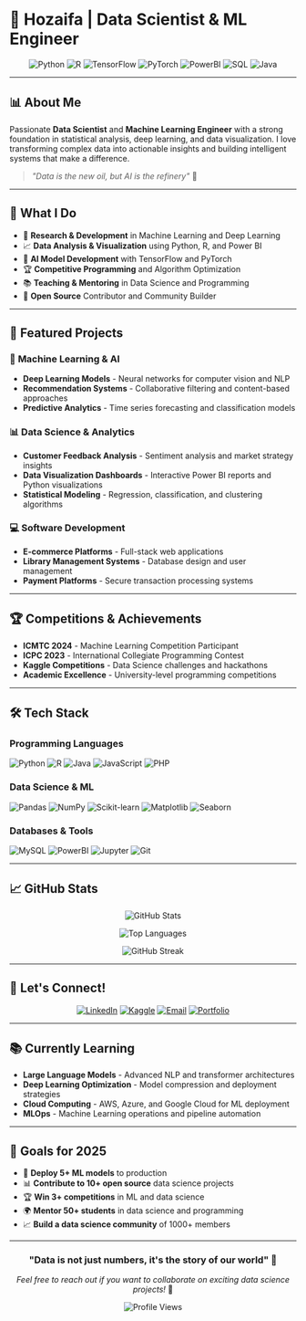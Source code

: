 # 🚀 Hozaifa | Data Scientist & ML Engineer

<div align="center">
  
  ![Python](https://img.shields.io/badge/Python-3776AB?style=for-the-badge&logo=python&logoColor=white)
  ![R](https://img.shields.io/badge/R-276DC3?style=for-the-badge&logo=r&logoColor=white)
  ![TensorFlow](https://img.shields.io/badge/TensorFlow-FF6F00?style=for-the-badge&logo=tensorflow&logoColor=white)
  ![PyTorch](https://img.shields.io/badge/PyTorch-EE4C2C?style=for-the-badge&logo=pytorch&logoColor=white)
  ![PowerBI](https://img.shields.io/badge/PowerBI-F2C811?style=for-the-badge&logo=powerbi&logoColor=black)
  ![SQL](https://img.shields.io/badge/SQL-4479A1?style=for-the-badge&logo=mysql&logoColor=white)
  ![Java](https://img.shields.io/badge/Java-ED8B00?style=for-the-badge&logo=openjdk&logoColor=white)
  
</div>

---

## 📊 **About Me**

Passionate **Data Scientist** and **Machine Learning Engineer** with a strong foundation in statistical analysis, deep learning, and data visualization. I love transforming complex data into actionable insights and building intelligent systems that make a difference.

> *"Data is the new oil, but AI is the refinery"* 🎯

---

## 🎯 **What I Do**

- 🔬 **Research & Development** in Machine Learning and Deep Learning
- 📈 **Data Analysis & Visualization** using Python, R, and Power BI
- 🤖 **AI Model Development** with TensorFlow and PyTorch
- 🏆 **Competitive Programming** and Algorithm Optimization
- 📚 **Teaching & Mentoring** in Data Science and Programming
- 🌟 **Open Source** Contributor and Community Builder

---

## 🚀 **Featured Projects**

### 🧠 **Machine Learning & AI**
- **Deep Learning Models** - Neural networks for computer vision and NLP
- **Recommendation Systems** - Collaborative filtering and content-based approaches
- **Predictive Analytics** - Time series forecasting and classification models

### 📊 **Data Science & Analytics**
- **Customer Feedback Analysis** - Sentiment analysis and market strategy insights
- **Data Visualization Dashboards** - Interactive Power BI reports and Python visualizations
- **Statistical Modeling** - Regression, classification, and clustering algorithms

### 💻 **Software Development**
- **E-commerce Platforms** - Full-stack web applications
- **Library Management Systems** - Database design and user management
- **Payment Platforms** - Secure transaction processing systems

---

## 🏆 **Competitions & Achievements**

- **ICMTC 2024** - Machine Learning Competition Participant
- **ICPC 2023** - International Collegiate Programming Contest
- **Kaggle Competitions** - Data Science challenges and hackathons
- **Academic Excellence** - University-level programming competitions

---

## 🛠️ **Tech Stack**

### **Programming Languages**
![Python](https://img.shields.io/badge/-Python-3776AB?style=flat-square&logo=python&logoColor=white)
![R](https://img.shields.io/badge/-R-276DC3?style=flat-square&logo=r&logoColor=white)
![Java](https://img.shields.io/badge/-Java-ED8B00?style=flat-square&logo=java&logoColor=white)
![JavaScript](https://img.shields.io/badge/-JavaScript-F7DF1E?style=flat-square&logo=javascript&logoColor=black)
![PHP](https://img.shields.io/badge/-PHP-777BB4?style=flat-square&logo=php&logoColor=white)

### **Data Science & ML**
![Pandas](https://img.shields.io/badge/-Pandas-150458?style=flat-square&logo=pandas&logoColor=white)
![NumPy](https://img.shields.io/badge/-NumPy-013243?style=flat-square&logo=numpy&logoColor=white)
![Scikit-learn](https://img.shields.io/badge/-Scikit--learn-F7931E?style=flat-square&logo=scikit-learn&logoColor=white)
![Matplotlib](https://img.shields.io/badge/-Matplotlib-11557C?style=flat-square&logo=matplotlib&logoColor=white)
![Seaborn](https://img.shields.io/badge/-Seaborn-000000?style=flat-square&logo=seaborn&logoColor=white)

### **Databases & Tools**
![MySQL](https://img.shields.io/badge/-MySQL-4479A1?style=flat-square&logo=mysql&logoColor=white)
![PowerBI](https://img.shields.io/badge/-PowerBI-F2C811?style=flat-square&logo=powerbi&logoColor=black)
![Jupyter](https://img.shields.io/badge/-Jupyter-F37626?style=flat-square&logo=jupyter&logoColor=white)
![Git](https://img.shields.io/badge/-Git-F05032?style=flat-square&logo=git&logoColor=white)

---

## 📈 **GitHub Stats**

<div align="center">
  
  ![GitHub Stats](https://github-readme-stats.vercel.app/api?username=HozaifaDev&show_icons=true&theme=radical&hide_border=true&bg_color=0D1117&title_color=58A6FF&text_color=C9D1D9&icon_color=58A6FF)
  
  ![Top Languages](https://github-readme-stats.vercel.app/api/top-langs/?username=HozaifaDev&layout=compact&theme=radical&hide_border=true&bg_color=0D1117&title_color=58A6FF&text_color=C9D1D9)
  
  ![GitHub Streak](https://streak-stats.demolab.com/?user=HozaifaDev&theme=radical&hide_border=true&background=0D1117&stroke=58A6FF&fire=58A6FF&ring=58A6FF&currStreakNum=C9D1D9&currStreakLabel=C9D1D9&sideNums=C9D1D9&sideLabels=C9D1D9&dates=C9D1D9)
  
</div>

---

## 🌟 **Let's Connect!**

<div align="center">
  
  [![LinkedIn](https://img.shields.io/badge/LinkedIn-0077B5?style=for-the-badge&logo=linkedin&logoColor=white)](https://linkedin.com/in/hozaifamoustafa)
  [![Kaggle](https://img.shields.io/badge/Kaggle-20BEFF?style=for-the-badge&logo=kaggle&logoColor=white)](https://kaggle.com/hozaifadev)
  [![Email](https://img.shields.io/badge/Email-D14836?style=for-the-badge&logo=gmail&logoColor=white)](mailto:hozifa.dev@gmail.com)
  [![Portfolio](https://img.shields.io/badge/Portfolio-FF5722?style=for-the-badge&logo=todoist&logoColor=white)]([https://YOUR_PORTFOLIO](https://HozaifaDev.github.io/MyPortfolio/))
  
</div>

---

## 📚 **Currently Learning**

- **Large Language Models** - Advanced NLP and transformer architectures
- **Deep Learning Optimization** - Model compression and deployment strategies
- **Cloud Computing** - AWS, Azure, and Google Cloud for ML deployment
- **MLOps** - Machine Learning operations and pipeline automation

---

## 🎯 **Goals for 2025**

- 🚀 **Deploy 5+ ML models** to production
- 📊 **Contribute to 10+ open source** data science projects
- 🏆 **Win 3+ competitions** in ML and data science
- 🌍 **Mentor 50+ students** in data science and programming
- 📈 **Build a data science community** of 1000+ members

---

<div align="center">
  
  ### **"Data is not just numbers, it's the story of our world"** 📖
  
  *Feel free to reach out if you want to collaborate on exciting data science projects!* 🤝
  
  ![Profile Views](https://komarev.com/ghpvc/?username=YOUR_USERNAME&color=blue&style=flat-square)
  
</div>
